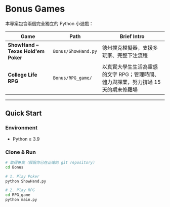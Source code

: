 # Bonus Games

本專案包含兩個完全獨立的 Python 小遊戲：

| Game | Path | Brief Intro                               |
|------|------|-------------------------------------------|
| **ShowHand – Texas Hold'em Poker** | `Bonus/ShowHand.py` | 德州撲克模擬器，支援多玩家、完整下注流程     |
| **College Life RPG** | `Bonus/RPG_game/` | 以真實大學生生活為靈感的文字 RPG；管理時間、體力與課業，努力撐過 15 天的期末修羅場 |

---

## Quick Start

### Environment
- Python ≥ 3.9  
### Clone & Run
```bash
# 取得專案（假設你已在正確的 git repository）
cd Bonus

# 1. Play Poker
python ShowHand.py

# 2. Play RPG
cd RPG_game
python main.py
